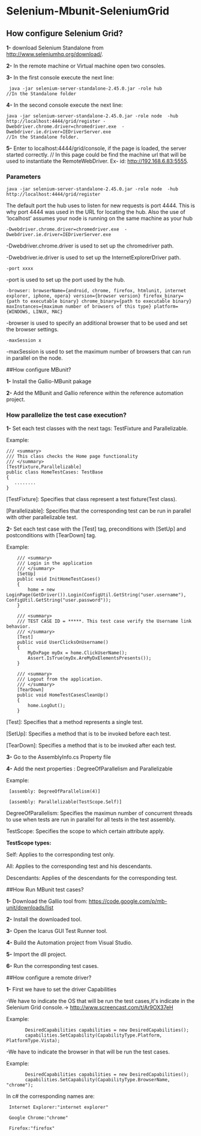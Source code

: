 # Selenium-Mbunit-SeleniumGrid


## How configure Selenium Grid?

**1-**  download Selenium Standalone from http://www.seleniumhq.org/download/.

**2-** In the remote machine or Virtual machine open two consoles.

**3-** In the first console execute the next line: 

     java -jar selenium-server-standalone-2.45.0.jar -role hub  
    //In the Standalone folder

**4-** In the second console execute the next line: 

    java -jar selenium-server-standalone-2.45.0.jar -role node  -hub http://localhost:4444/grid/register -Dwebdriver.chrome.driver=chromedriver.exe  -Dwebdriver.ie.driver=IEDriverServer.exe  
    //In the Standalone folder.

**5-** Enter to localhost:4444/grid/console, if the page is loaded,  the server started correctly. // In this page could be find the machine url that will be used to instantiate the RemoteWebDriver. Ex- id: http://192.168.6.83:5555.


### Parameters

    java -jar selenium-server-standalone-2.45.0.jar -role node  -hub http://localhost:4444/grid/register
  
The default port the hub uses to listen for new requests is port 4444. This is why port 4444 was used in the URL for locating the hub. Also the use of ‘localhost’ assumes your node is running on the same machine as your hub

    -Dwebdriver.chrome.driver=chromedriver.exe  -Dwebdriver.ie.driver=IEDriverServer.exe
  
-Dwebdriver.chrome.driver is used to set up the chromedriver path.

-Dwebdriver.ie.driver is used to set up the InternetExplorerDriver path.

    -port xxxx
  
-port  is used to set up the port used by the hub.

    -browser: browserName={android, chrome, firefox, htmlunit, internet explorer, iphone, opera} version={browser version} firefox_binary={path to executable binary} chrome_binary={path to executable binary} maxInstances={maximum number of browsers of this type} platform={WINDOWS, LINUX, MAC}

-browser is used to specify an additional browser that to be used and set the browser settings.

    -maxSession x
    
-maxSession is used to set the maximum number of browsers that can run in parallel on the node.




##How configure MBunit?

**1-** Install the Gallio-MBunit pakage

**2-** Add the MBunit and Gallio reference within the reference automation project.



### How parallelize the test case execution?

**1-** Set each test classes with the next tags: TestFixture and Parallelizable.
 
  Example:

    /// <summary>
    /// This class checks the Home page functionality
    /// </summary>
    [TestFixture,Parallelizable]
    public class HomeTestCases: TestBase
    {
       ........
    }

[TestFixture]: Specifies that class represent a test fixture(Test class).

[Parallelizable]: Specifies that the corresponding test can be run in parallel with other parallelizable test.

**2-** Set each test case with the [Test] tag, preconditions with [SetUp] and postconditions with [TearDown] tag.

 Example:
  
        /// <summary>
        /// Login in the application
        /// </summary>
        [SetUp]
        public void InitHomeTestCases()
        {
            home = new LoginPage(GetDriver()).Login(ConfigUtil.GetString("user.username"), ConfigUtil.GetString("user.password"));
        }

        /// <summary>
        /// TEST CASE ID = *****. This test case verify the Username link behavior.
        /// </summary>
        [Test]
        public void UserClicksOnUsername()
        {
            MyDxPage myDx = home.ClickUserName();
            Assert.IsTrue(myDx.AreMyDxElementsPresents());
        }

        /// <summary>
        /// Logout from the application.
        /// </summary>
        [TearDown]
        public void HomeTestCasesCleanUp()
        {
            home.LogOut();
        }

[Test]: Specifies that a method represents a single test.

[SetUp]: Specifies a method that is to be invoked before each test.

[TearDown]: Specifies a method that is to be invoked after each test.

**3-** Go to the AssemblyInfo.cs Property file

**4-** Add the next properties : DegreeOfParallelism and Parallelizable

Example:

     [assembly: DegreeOfParallelism(4)]

     [assembly: Parallelizable(TestScope.Self)]

DegreeOfParallelism: Specifies the maximun number of concurrent threads to use when tests are run in parallel for all tests in the test assembly.

TestScope: Specifies the scope to which certain attribute apply.

**TestScope types:**

Self: Applies to the corresponding test only.

All: Applies to the corresponding test and his descendants.

Descendants: Applies of the descendants for the corresponding test.


##How Run MBunit test cases?

**1-** Download the Gallio tool from: https://code.google.com/p/mb-unit/downloads/list

**2-** Install the downloaded tool. 

**3-** Open the Icarus GUI Test Runner tool.

**4-** Build the Automation project from Visual Studio.

**5-** Import the dll project.

**6-** Run the corresponding test cases.


##How configure a remote driver?

**1-** First we have to set the driver Capabilities
 
 -We have to indicate the OS that will be run the test cases,it's indicate in the Selenium Grid console.-> http://www.screencast.com/t/Ar9OX37eH

 Example:

           DesiredCapabilities capabilities = new DesiredCapabilities();
           capabilities.SetCapability(CapabilityType.Platform, PlatformType.Vista);

-We have to indicate the browser in that will be run the test cases.

Example:

           DesiredCapabilities capabilities = new DesiredCapabilities();
           capabilities.SetCapability(CapabilityType.BrowserName, "chrome");
In c# the corresponding names are:

     Internet Explorer:"internet explorer"
     
     Google Chrome:"chrome"
     
     Firefox:"firefox"
